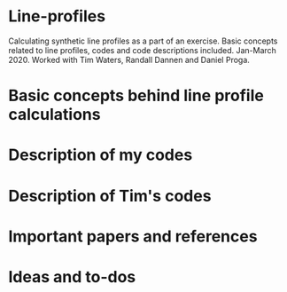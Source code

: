 # Line-profiles

Calculating synthetic line profiles as a part of an exercise. Basic concepts related to line profiles, codes and code
descriptions included. Jan-March 2020. Worked with Tim Waters, Randall Dannen and Daniel Proga.

# Basic concepts behind line profile calculations

# Description of my codes

# Description of Tim's codes

# Important papers and references

# Ideas and to-dos
